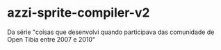 # azzi-sprite-compiler-v2
Da série "coisas que desenvolvi quando participava das comunidade de Open Tibia entre 2007 e 2010"
